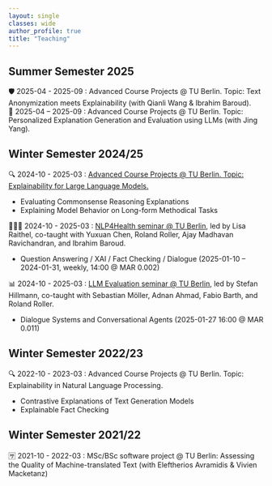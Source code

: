 ```yaml
---
layout: single
classes: wide
author_profile: true
title: "Teaching"
---
```


## Summer Semester 2025
🛡 2025-04 - 2025-09 : Advanced Course Projects @ TU Berlin. Topic: Text Anonymization meets Explainability (with Qianli Wang & Ibrahim Baroud).  
🥸 2025-04 – 2025-09 : Advanced Course Projects @ TU Berlin. Topic: Personalized Explanation Generation and Evaluation using LLMs (with Jing Yang).


## Winter Semester 2024/25
🔍 2024-10 - 2025-03 : [Advanced Course Projects @ TU Berlin. Topic: Explainability for Large Language Models.](./xllm.md)
* Evaluating Commonsense Reasoning Explanations
* Explaining Model Behavior on Long-form Methodical Tasks

👩🏻‍⚕️ 2024-10 - 2025-03 : [NLP4Health seminar @ TU Berlin](https://www.tu.berlin/index.php?id=18761), led by Lisa Raithel, co-taught with Yuxuan Chen, Roland Roller, Ajay Madhavan Ravichandran, and Ibrahim Baroud.
* Question Answering / XAI / Fact Checking / Dialogue (2025-01-10 – 2024-01-31, weekly, 14:00 @ MAR 0.002)

📊 2024-10 - 2025-03 : [LLM Evaluation seminar @ TU Berlin](https://www.tu.berlin/index.php?id=18761), led by Stefan Hillmann, co-taught with Sebastian Möller, Adnan Ahmad, Fabio Barth, and Roland Roller. 
* Dialogue Systems and Conversational Agents (2025-01-27 16:00 @ MAR 0.011)

## Winter Semester 2022/23

🔍 2022-10 - 2023-03 : Advanced Course Projects @ TU Berlin. Topic: Explainability in Natural Language Processing.
* Contrastive Explanations of Text Generation Models
* Explainable Fact Checking  

## Winter Semester 2021/22

🈂️ 2021-10 - 2022-03 : MSc/BSc software project @ TU Berlin: Assessing the Quality of Machine-translated Text (with Eleftherios Avramidis & Vivien Macketanz)  
